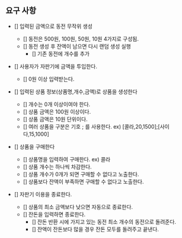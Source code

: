 ## 요구 사항
- [] 입력된 금액으로 동전 무작위 생성
  - [] 동전은 500원, 100원, 50원, 10원 4가지로 구성됨.
  - [] 동전 생성 후 잔액이 남으면 다시 랜덤 생성 실행
    - [] 기존 동전에 개수를 추가

- [] 사용자가 자판기에 금액을 투입한다.
  - [] 0원 이상 입력받는다.

- [] 입력된 상품 정보(상품명,개수,금액)로 상품을 생성한다
  - [] 개수는 0개 이상이여야 한다.
  - [] 상품 금액은 100원 이상이다.
  - [] 상품 금액은 10원 단위이다.
  - [] 여러 상품을 구분은 기호 ; 를 사용한다. ex) [콜라,20,1500];[사이다,15,1000]
  
- [] 상품을 구매한다
  - [] 상품명을 입력하여 구매한다. ex) 콜라
  - [] 상품 개수는 하나씩 차감한다.
  - [] 상품 개수가 0개가 되면 구매할 수 없다고 노출한다.
  - [] 상품보다 잔액이 부족하면 구매할 수 없다고 노출한다.
  
- [] 자판기 이용을 종료한다.
  - [] 상품의 최소 금액보다 낮으면 자동으로 종료한다.
  - [] 잔돈을 입력하면 종료한다. 
    - [] 잔돈 반환 시에 가지고 있는 동전 최소 개수의 동전으로 돌려준다.
    - [] 잔액이 잔돈보다 많을 경우 잔돈 모두를 돌려주고 끝낸다. 
  
  
